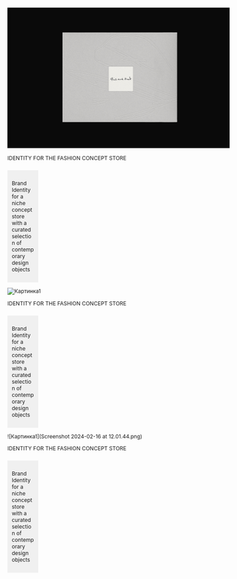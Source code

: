![Картинка1](6b8b5e191341535.65ca263de9fa9.png)

IDENTITY FOR THE FASHION CONCEPT STORE
<div style="margin-top: 20px; width: 50px; background-color: #f0f0f0; padding: 10px;">
  <p>Brand Identity for a niche concept store with a curated selection of contemporary design objects</p>
</div>

![Картинка1](Slide16.png)

IDENTITY FOR THE FASHION CONCEPT STORE
<div style="margin-top: 20px; width: 50px; background-color: #f0f0f0; padding: 10px;">
  <p>Brand Identity for a niche concept store with a curated selection of contemporary design objects</p>
</div>

![Картинка1](Screenshot 2024-02-16 at 12.01.44.png)

IDENTITY FOR THE FASHION CONCEPT STORE
<div style="margin-top: 20px; width: 50px; background-color: #f0f0f0; padding: 10px;">
  <p>Brand Identity for a niche concept store with a curated selection of contemporary design objects</p>
</div>

<style>
p {
font-size: 12px;
}
</style>

<head>
<link rel="preconnect" href="https://fonts.googleapis.com">
<link rel="preconnect" href="https://fonts.gstatic.com" crossorigin>
<link href="https://fonts.googleapis.com/css2?family=Inter:wght@440&display=swap" rel="stylesheet">
<head>
